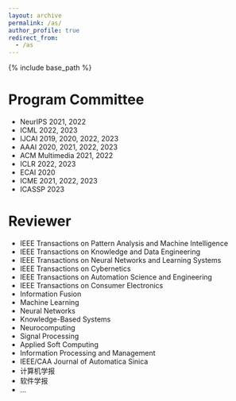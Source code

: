 ```yaml
---
layout: archive
permalink: /as/
author_profile: true
redirect_from:
  - /as
---
```


{% include base_path %}

Program Committee
======
* NeurIPS 2021, 2022
* ICML 2022, 2023
* IJCAI 2019, 2020, 2022, 2023
* AAAI 2020, 2021, 2022, 2023
* ACM Multimedia 2021, 2022
* ICLR 2022, 2023
* ECAI 2020
* ICME 2021, 2022, 2023
* ICASSP 2023

Reviewer
======
* IEEE Transactions on Pattern Analysis and Machine Intelligence
* IEEE Transactions on Knowledge and Data Engineering 
* IEEE Transactions on Neural Networks and Learning Systems
* IEEE Transactions on Cybernetics
* IEEE Transactions on Automation Science and Engineering
* IEEE Transactions on Consumer Electronics
* Information Fusion
* Machine Learning
* Neural Networks
* Knowledge-Based Systems
* Neurocomputing
* Signal Processing
* Applied Soft Computing
* Information Processing and Management
* IEEE/CAA Journal of Automatica Sinica
* 计算机学报
* 软件学报
* ...


